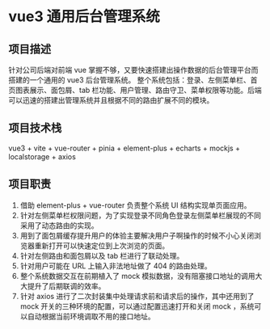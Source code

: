 # vue3 通用后台管理系统

## 项目描述

针对公司后端对前端 vue 掌握不够，又要快速搭建出操作数据的后台管理平台而搭建的一个通用的 vue3 后台管理系统。
整个系统包括：登录、左侧菜单栏、首页图表展示、面包屑、tab 栏功能、用户管理、路由守卫、菜单权限等功能。后端可以迅速的搭建出管理系统并且根据不同的路由扩展不同的模块。

## 项目技术栈

vue3 + vite + vue-router + pinia + element-plus + echarts + mockjs + localstorage + axios

## 项目职责

1. 借助 element-plus + vue-router 负责整个系统 UI 结构实现单页面应用。
2. 针对左侧菜单栏权限问题，为了实现登录不同角色登录左侧菜单栏展现的不同采用了动态路由的实现。
3. 用到了面包屑缓存提升用户的体验主要解决用户子啊操作的时候不小心关闭浏览器重新打开可以快速定位到上次浏览的页面。
4. 针对左侧路由和面包屑以及 tab 栏进行了联动处理。
5. 针对用户可能在 URL 上输入非法地址做了 404 的路由处理。
6. 整个系统数据交互在前期植入了 mock 模拟数据，没有阻塞接口地址的调用大大提升了后期联调的效率。
7. 针对 axios 进行了二次封装集中处理请求前和请求后的操作，其中还用到了 mock 开关的三种环境的配置，可以通过配置迅速打开和关闭 mock ，系统可以自动根据当前环境调取不用的接口地址。
